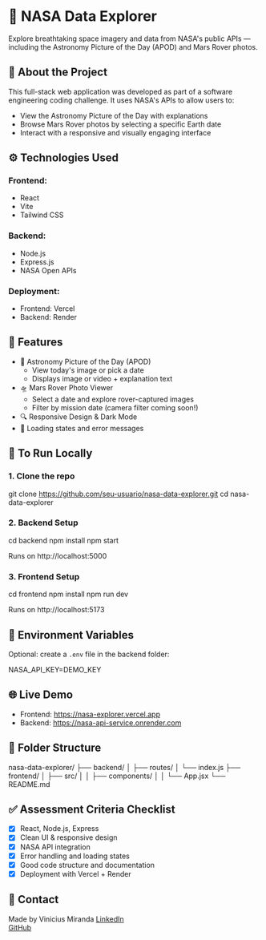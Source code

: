 # 🚀 NASA Data Explorer

Explore breathtaking space imagery and data from NASA's public APIs — including the Astronomy Picture of the Day (APOD) and Mars Rover photos.

## 🌌 About the Project

This full-stack web application was developed as part of a software engineering coding challenge. It uses NASA's APIs to allow users to:

- View the Astronomy Picture of the Day with explanations
- Browse Mars Rover photos by selecting a specific Earth date
- Interact with a responsive and visually engaging interface

## ⚙️ Technologies Used

### Frontend:
- React
- Vite
- Tailwind CSS

### Backend:
- Node.js
- Express.js
- NASA Open APIs

### Deployment:
- Frontend: Vercel
- Backend: Render

## 📸 Features

- 🌠 Astronomy Picture of the Day (APOD)
  - View today's image or pick a date
  - Displays image or video + explanation text
- 🛸 Mars Rover Photo Viewer
  - Select a date and explore rover-captured images
  - Filter by mission date (camera filter coming soon!)
- 🔍 Responsive Design & Dark Mode
- 🚦 Loading states and error messages

## 🧪 To Run Locally

### 1. Clone the repo

git clone https://github.com/seu-usuario/nasa-data-explorer.git
cd nasa-data-explorer


### 2. Backend Setup

cd backend
npm install
npm start


Runs on http://localhost:5000

### 3. Frontend Setup


cd frontend
npm install
npm run dev


Runs on http://localhost:5173

## 🔐 Environment Variables

Optional: create a `.env` file in the backend folder:

NASA_API_KEY=DEMO_KEY


## 🌐 Live Demo

- Frontend: https://nasa-explorer.vercel.app  
- Backend: https://nasa-api-service.onrender.com

## 📂 Folder Structure

nasa-data-explorer/
├── backend/
│ ├── routes/
│ └── index.js
├── frontend/
│ ├── src/
│ │ ├── components/
│ │ └── App.jsx
└── README.md


## ✅ Assessment Criteria Checklist

- [x] React, Node.js, Express
- [x] Clean UI & responsive design
- [x] NASA API integration
- [x] Error handling and loading states
- [x] Good code structure and documentation
- [x] Deployment with Vercel + Render

## 📧 Contact

Made by Vinicius Miranda
[LinkedIn](https://www.linkedin.com/in/viniciusmiranda97/)  
[GitHub](https://github.com/Vini97Miranda)
